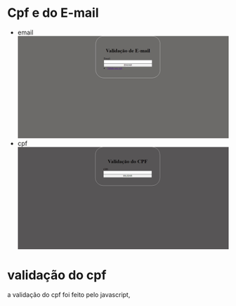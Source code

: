 # Cpf e do E-mail 
* email
![telainicial](emailprint.jpeg)
* cpf 
![telainicio](cpfprint.jpeg)

# validação do cpf
 a validação do cpf foi feito pelo javascript, 